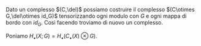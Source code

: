 Dato un complesso $(C,\del)$ possiamo costruire il complesso $(C\otimes G,\del\otimes id_G)$ tensorizzando ogni modulo con $G$ e ogni mappa di bordo con $id_G$. Così facendo troviamo di nuovo un complesso.

Poniamo $H_\bullet(X;G)=H_\bullet(C_\bullet(X)\otimes G)$.